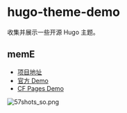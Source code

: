# hugo-theme-demo

收集并展示一些开源 Hugo 主题。

## memE

- [项目地址](https://github.com/reuixiy/hugo-theme-meme)
- [官方 Demo](https://io-oi.me/hugo-theme-meme/)
- [CF Pages Demo](https://716602ae.hugo-theme-demo.pages.dev/)

![57shots_so.png](https://s2.loli.net/2023/09/10/w1S6JuKz9VgBdri.png)


